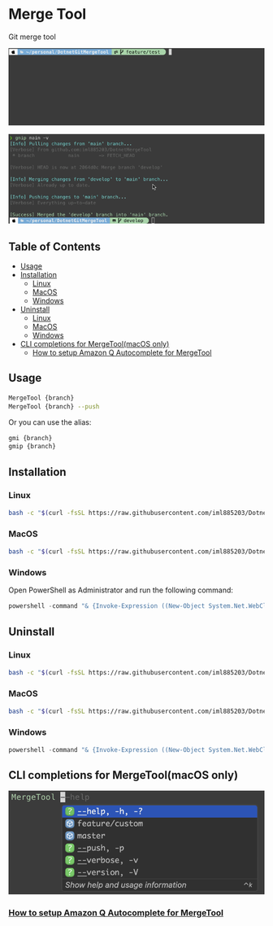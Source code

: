 # Merge Tool

Git merge tool

![](./readme/demo.gif)

![](./readme/gmip-demo.gif)

## Table of Contents

<!-- toc -->

- [Usage](#usage)
- [Installation](#installation)
  * [Linux](#linux)
  * [MacOS](#macos)
  * [Windows](#windows)
- [Uninstall](#uninstall)
  * [Linux](#linux-1)
  * [MacOS](#macos-1)
  * [Windows](#windows-1)
- [CLI completions for MergeTool(macOS only)](#cli-completions-for-mergetoolmacos-only)
  * [How to setup Amazon Q Autocomplete for MergeTool](#how-to-setup-amazon-q-autocomplete-for-mergetool)

<!-- tocstop -->

## Usage
```bash
MergeTool {branch}
MergeTool {branch} --push
```

Or you can use the alias:
```bash
gmi {branch}
gmip {branch}
```

## Installation

### Linux
```bash
bash -c "$(curl -fsSL https://raw.githubusercontent.com/iml885203/DotnetMergeTool/main/tools/install-linux.sh)"
```

### MacOS
```bash
bash -c "$(curl -fsSL https://raw.githubusercontent.com/iml885203/DotnetMergeTool/main/tools/install-oxs.sh)"
```

### Windows

Open PowerShell as Administrator and run the following command:

```powershell
powershell -command "& {Invoke-Expression ((New-Object System.Net.WebClient).DownloadString('https://raw.githubusercontent.com/iml885203/DotnetMergeTool/main/tools/install.ps1'))}"
```

## Uninstall

### Linux
```bash
bash -c "$(curl -fsSL https://raw.githubusercontent.com/iml885203/DotnetMergeTool/main/tools/uninstall.sh)"
```

### MacOS
```bash
bash -c "$(curl -fsSL https://raw.githubusercontent.com/iml885203/DotnetMergeTool/main/tools/uninstall.sh)"
```

### Windows
```powershell
powershell -command "& {Invoke-Expression ((New-Object System.Net.WebClient).DownloadString('https://raw.githubusercontent.com/iml885203/DotnetMergeTool/main/tools/uninstall.ps1'))}"
```

## CLI completions for MergeTool(macOS only)

![](./q-autocomplete/readme/merge-tool-autocomplete.png)

### [How to setup Amazon Q Autocomplete for MergeTool](./q-autocomplete/README.md)